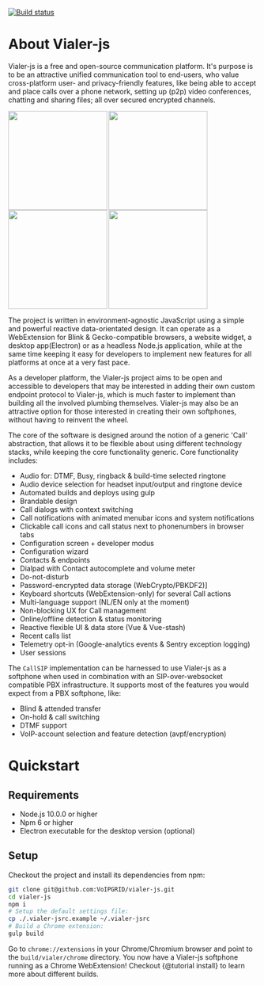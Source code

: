 [![Build status](https://travis-ci.com/VoIPGRID/vialer-js.svg?branch=develop)](https://travis-ci.com/VoIPGRID/vialer-js)

# About Vialer-js
Vialer-js is a free and open-source communication platform.
It's purpose is to be an attractive unified communication tool to end-users,
who value cross-platform user- and privacy-friendly features, like being able
to accept and place calls over a phone network, setting up (p2p) video
conferences, chatting and sharing files; all over secured encrypted channels.

<img align="left" src="https://vialer-js.io/screenshot-1.png" height="200">
<img align="left" src="https://vialer-js.io/screenshot-2.png" height="200">
<img align="left" src="https://vialer-js.io/screenshot-3.png" height="200">
<img src="https://vialer-js.io/screenshot-4.png" height="200">

The project is written in environment-agnostic JavaScript using a simple and
powerful reactive data-orientated design. It can operate as a WebExtension for
Blink & Gecko-compatible browsers, a website widget, a desktop app(Electron)
or as a headless Node.js application, while at the same time keeping it easy
for developers to implement new features for all platforms at once at a very
fast pace.

As a developer platform, the Vialer-js project aims to be open and accessible
to developers that may be interested in adding their own custom endpoint
protocol to Vialer-js, which is much faster to implement than building all
the involved plumbing themselves. Vialer-js may also be an attractive option
for those interested in creating their own softphones, without having to
reinvent the wheel.

The core of the software is designed around the notion of a generic 'Call'
abstraction, that allows it to be flexible about using different technology
stacks, while keeping the core functionality generic. Core functionality
includes:

* Audio for: DTMF, Busy, ringback & build-time selected ringtone
* Audio device selection for headset input/output and ringtone device
* Automated builds and deploys using gulp
* Brandable design
* Call dialogs with context switching
* Call notifications with animated menubar icons and system notifications
* Clickable call icons and call status next to phonenumbers in browser tabs
* Configuration screen + developer modus
* Configuration wizard
* Contacts & endpoints
* Dialpad with Contact autocomplete and volume meter
* Do-not-disturb
* Password-encrypted data storage (WebCrypto/PBKDF2)]
* Keyboard shortcuts (WebExtension-only) for several Call actions
* Multi-language support (NL/EN only at the moment)
* Non-blocking UX for Call management
* Online/offline detection & status monitoring
* Reactive flexible UI & data store (Vue & Vue-stash)
* Recent calls list
* Telemetry opt-in (Google-analytics events & Sentry exception logging)
* User sessions

The `CallSIP` implementation can be harnessed to use Vialer-js as a softphone
when used in combination with an SIP-over-websocket compatible PBX infrastructure.
It supports most of the features you would expect from a PBX softphone, like:
* Blind & attended transfer
* On-hold & call switching
* DTMF support
* VoIP-account selection and feature detection (avpf/encryption)


# Quickstart
## Requirements
* Node.js 10.0.0 or higher
* Npm 6 or higher
* Electron executable for the desktop version (optional)


## Setup
Checkout the project and install its dependencies from npm:
```bash
git clone git@github.com:VoIPGRID/vialer-js.git
cd vialer-js
npm i
# Setup the default settings file:
cp ./.vialer-jsrc.example ~/.vialer-jsrc
# Build a Chrome extension:
gulp build
```

Go to `chrome://extensions` in your Chrome/Chromium browser and point to the
`build/vialer/chrome` directory. You now have a Vialer-js softphone running
as a Chrome WebExtension! Checkout {@tutorial install} to
learn more about different builds.
